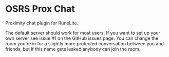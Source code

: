 # OSRS Prox Chat
Proximity chat plugin for RuneLite.  

The default server should work for most users. If you want to set up your own server see issue #1 on the GitHub issues page.
You can change the room you're in for a slightly more protected conversation between you and friends, but if this name gets leaked anybody can join the room.